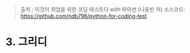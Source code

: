 > 출처 :  이것이 취업을 위한 코딩 테스트다 with 파이썬 (나동빈 저)
> 소스코드: https://github.com/ndb796/python-for-coding-test
 
# 3. 그리디
